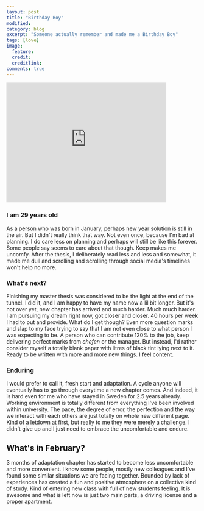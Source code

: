 ```yaml
---
layout: post
title: "Birthday Boy"
modified:
category: blog
excerpt: "Someone actually remember and made me a Birthday Boy"
tags: [love]
image:
  feature:
  credit:
  creditlink:
comments: true
---
```


<iframe width="420" height="315" src="https://scontent-arn2-1.cdninstagram.com/t50.2886-16/16379164_252270721871498_7088761393683365888_n.mp4" frameborder="0" allowfullscreen></iframe>

### I am 29 years old 

As a person who was born in January, perhaps new year solution is still in the air. But I didn't really think that way. Not even once, because I'm bad at planning. I do care less on planning and perhaps will still be like this forever. Some people say seems to care about that though. Keep makes me uncomfy. After the thesis, I deliberately read less and less and somewhat, it made me dull and scrolling and scrolling through social media's timelines won't help no more.

### What's next?
Finishing my master thesis was considered to be the light at the end of the tunnel. I did it, and I am happy to have my name now a lil bit longer. But it's not over yet, new chapter has arrived and much harder. Much much harder. I am pursuing my dream right now, got closer and closer. 40 hours per week I had to put and provide. What do I get though? Even more question marks and slap to my face trying to say that I am not even close to what person I was expecting to be. A person who can contribute 120% to the job, keep delivering perfect marks from *chefen* or the manager. But instead, I'd rather consider myself a totally blank paper with litres of black tint lying next to it. Ready to be written with more and more new things. I feel content.

### Enduring
I would prefer to call it, fresh start and adaptation. A cycle anyone will eventually has to go through everytime a new chapter comes. And indeed, it is hard even for me who have stayed in Sweden for 2.5 years already. Working environment is totally different from everything I've been involved within university. The pace, the degree of error, the perfection and the way we interact with each others are just totally on whole new different page. Kind of a letdown at first, but really to me they were merely a challenge. I didn't give up and I just need to embrace the uncomfortable and endure.

## What's in February?
3 months of adaptation chapter has started to become less uncomfortable and more convenient. I know some people, mostly new colleagues and I've found some similar situations we are facing together. Bounded by lack of experiences has created a fun and positive atmosphere on a collective kind of study. Kind of entering new class with full of new students feeling. It is awesome and what is left now is just two main parts, a driving license and a proper apartment.
